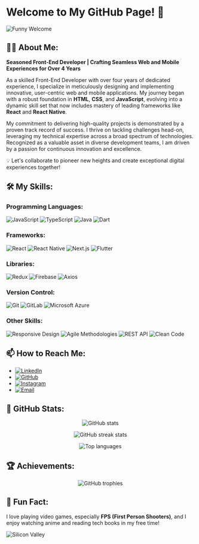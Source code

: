 # Welcome to My GitHub Page! 🎉

![Funny Welcome](https://media.giphy.com/media/26tPplGWjN0xLybiU/giphy.gif)

## 👨‍💻 About Me:
**Seasoned Front-End Developer | Crafting Seamless Web and Mobile Experiences for Over 4 Years**

As a skilled Front-End Developer with over four years of dedicated experience, I specialize in meticulously designing and implementing innovative, user-centric web and mobile applications. My journey began with a robust foundation in **HTML**, **CSS**, and **JavaScript**, evolving into a dynamic skill set that now includes mastery of leading frameworks like **React** and **React Native**.

My commitment to delivering high-quality projects is demonstrated by a proven track record of success. I thrive on tackling challenges head-on, leveraging my technical expertise across a broad spectrum of technologies. Recognized as a valuable asset in diverse development teams, I am driven by a passion for continuous innovation and excellence.

💡 Let's collaborate to pioneer new heights and create exceptional digital experiences together!

## 🛠️ My Skills:

### **Programming Languages:**
![JavaScript](https://img.shields.io/badge/JavaScript-F7DF1E?style=for-the-badge&logo=javascript&logoColor=black)
![TypeScript](https://img.shields.io/badge/TypeScript-007ACC?style=for-the-badge&logo=typescript&logoColor=white)
![Java](https://img.shields.io/badge/Java-007396?style=for-the-badge&logo=java&logoColor=white)
![Dart](https://img.shields.io/badge/Dart-0175C2?style=for-the-badge&logo=dart&logoColor=white)

### **Frameworks:**
![React](https://img.shields.io/badge/React-61DAFB?style=for-the-badge&logo=react&logoColor=black)
![React Native](https://img.shields.io/badge/React_Native-61DAFB?style=for-the-badge&logo=react&logoColor=black)
![Next.js](https://img.shields.io/badge/Next.js-000000?style=for-the-badge&logo=nextdotjs&logoColor=white)
![Flutter](https://img.shields.io/badge/Flutter-02569B?style=for-the-badge&logo=flutter&logoColor=white)

### **Libraries:**
![Redux](https://img.shields.io/badge/Redux-764ABC?style=for-the-badge&logo=redux&logoColor=white)
![Firebase](https://img.shields.io/badge/Firebase-FFCA28?style=for-the-badge&logo=firebase&logoColor=black)
![Axios](https://img.shields.io/badge/Axios-5A29E4?style=for-the-badge&logo=axios&logoColor=white)

### **Version Control:**
![Git](https://img.shields.io/badge/Git-F05032?style=for-the-badge&logo=git&logoColor=white)
![GitLab](https://img.shields.io/badge/GitLab-FCA121?style=for-the-badge&logo=gitlab&logoColor=black)
![Microsoft Azure](https://img.shields.io/badge/Microsoft%20Azure-0089D6?style=for-the-badge&logo=microsoft-azure&logoColor=white)

### **Other Skills:**
![Responsive Design](https://img.shields.io/badge/Responsive%20Design-007ACC?style=for-the-badge&logo=responsive-web-design&logoColor=white)
![Agile Methodologies](https://img.shields.io/badge/Agile-61DAFB?style=for-the-badge)
![REST API](https://img.shields.io/badge/REST%20API-000000?style=for-the-badge&logo=rest-api&logoColor=white)
![Clean Code](https://img.shields.io/badge/Clean%20Code-0175C2?style=for-the-badge)

## 📫 How to Reach Me:

- [![LinkedIn](https://img.shields.io/badge/LinkedIn-blue?style=flat-square&logo=linkedin)](https://linkedin.com/in/mohammad-ali-shahsavari-9772b1293)
- [![GitHub](https://img.shields.io/badge/GitHub-black?style=flat-square&logo=github)](https://github.com/Masniper)
- [![Instagram](https://img.shields.io/badge/Instagram-ff69b4?style=flat-square&logo=instagram)](https://www.instagram.com/ttvmasniper)
- [![Email](https://img.shields.io/badge/Email-red?style=flat-square&logo=gmail)](mailto:mohammad0ali0shahsavari@gmail.com)

## 🚀 GitHub Stats:
<p align="center">
  <img src="https://github-readme-stats.vercel.app/api?username=Masniper&show_icons=true&theme=radical" alt="GitHub stats" />
</p>

<p align="center">
  <img src="https://github-readme-streak-stats.herokuapp.com/?user=Masniper&theme=dark" alt="GitHub streak stats" />
</p>

<p align="center">
  <img src="https://github-readme-stats.vercel.app/api/top-langs/?username=Masniper&layout=compact&theme=radical" alt="Top languages" />
</p>

## 🏆 Achievements:
<p align="center">
  <img src="https://github-profile-trophy.vercel.app/?username=Masniper&theme=onedark" alt="GitHub trophies" />
</p>

## 💬 Fun Fact:
I love playing video games, especially **FPS (First Person Shooters)**, and I enjoy watching anime and reading tech books in my free time!

![Silicon Valley](https://media.giphy.com/media/l4pTfx2qLszoacZRS/giphy.gif)
